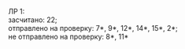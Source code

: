 ЛР 1:  
засчитано: 22;  
отправлено на проверку: 7*, 9*, 12*, 14*, 15*, 2*;  
не отправлено на проверку: 8*, 11*  
